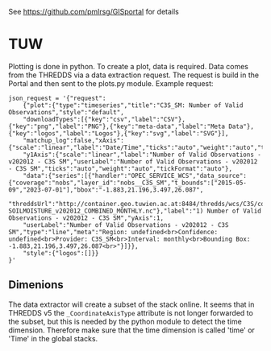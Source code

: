 See https://github.com/pmlrsg/GISportal for details



# TUW

Plotting is done in python. To create a plot, data is required. Data comes from
the THREDDS via a data extraction request. The request is build in the Portal
and then sent to the plots.py module. Example request:

    json_request = '{"request":
        {"plot":{"type":"timeseries","title":"C3S_SM: Number of Valid Observations","style":"default",
        "downloadTypes":[{"key":"csv","label":"CSV"},{"key":"png","label":"PNG"},{"key":"meta-data","label":"Meta Data"},{"key":"logos","label":"Logos"},{"key":"svg","label":"SVG"}],
        "matchup_log":false,"xAxis":{"scale":"linear","label":"Date/Time","ticks":"auto","weight":"auto","tickFormat":"%d/%m/%Y"},
        "y1Axis":{"scale":"linear","label":"Number of Valid Observations - v202012 - C3S SM","userLabel":"Number of Valid Observations - v202012 - C3S SM","ticks":"auto","weight":"auto","tickFormat":"auto"},
        "data":{"series":[{"handler":"OPEC_SERVICE_WCS","data_source":{"coverage":"nobs","layer_id":"nobs__C3S_SM","t_bounds":["2015-05-09","2023-07-01"],"bbox":"-1.883,21.196,3.497,26.087",
        "threddsUrl":"http://container.geo.tuwien.ac.at:8484/thredds/wcs/C3S/combined/monthly/files/STACK_C3S-SOILMOISTURE_v202012_COMBINED_MONTHLY.nc"},"label":"1) Number of Valid Observations - v202012 - C3S SM","yAxis":1,
        "userLabel":"Number of Valid Observations - v202012 - C3S SM","type":"line","meta":"Region: undefined<br>Confidence: undefined<br>Provider: C3S_SM<br>Interval: monthly<br>Bounding Box: -1.883,21.196,3.497,26.087<br>"}]}},
        "style":{"logos":[]}}
    }'


## Dimenions

The data extractor will create a subset of the stack online. It seems that in THREDDS v5
the `_CoordinateAxisType` attribute is not longer forwarded to the subset, but this
is needed by the python module to detect the time dimension. Therefore make sure
that the time dimension is called 'time' or 'Time' in the global stacks.

